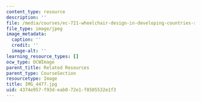 ```yaml
---
content_type: resource
description: ''
file: /media/courses/ec-721-wheelchair-design-in-developing-countries-spring-2009/4374e957f93deab072e1f8505532e1f3_IMG_4477.jpg
file_type: image/jpeg
image_metadata:
  caption: ''
  credit: ''
  image-alt: ''
learning_resource_types: []
ocw_type: OCWImage
parent_title: Related Resources
parent_type: CourseSection
resourcetype: Image
title: IMG_4477.jpg
uid: 4374e957-f93d-eab0-72e1-f8505532e1f3
---
```


